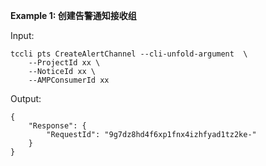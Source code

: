 **Example 1: 创建告警通知接收组**



Input: 

```
tccli pts CreateAlertChannel --cli-unfold-argument  \
    --ProjectId xx \
    --NoticeId xx \
    --AMPConsumerId xx
```

Output: 
```
{
    "Response": {
        "RequestId": "9g7dz8hd4f6xp1fnx4izhfyad1tz2ke-"
    }
}
```

